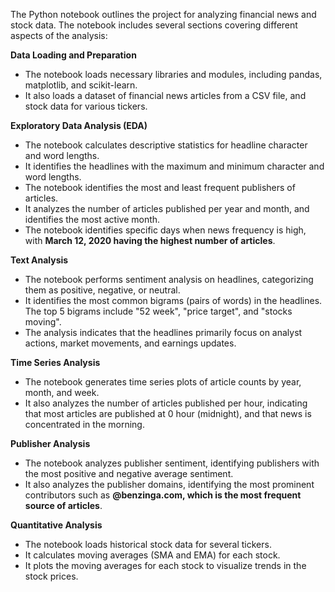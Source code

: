 The Python notebook outlines the project for analyzing financial news and stock data. The notebook includes several sections covering different aspects of the analysis:

**Data Loading and Preparation**
*   The notebook loads necessary libraries and modules, including pandas, matplotlib, and scikit-learn.
*   It also loads a dataset of financial news articles from a CSV file, and stock data for various tickers.

**Exploratory Data Analysis (EDA)**
*   The notebook calculates descriptive statistics for headline character and word lengths.
*   It identifies the headlines with the maximum and minimum character and word lengths.
*   The notebook identifies the most and least frequent publishers of articles.
*   It analyzes the number of articles published per year and month, and identifies the most active month.
*   The notebook identifies specific days when news frequency is high, with **March 12, 2020 having the highest number of articles**.

**Text Analysis**
*   The notebook performs sentiment analysis on headlines, categorizing them as positive, negative, or neutral.
*   It identifies the most common bigrams (pairs of words) in the headlines. The top 5 bigrams include "52 week", "price target", and "stocks moving".
*   The analysis indicates that the headlines primarily focus on analyst actions, market movements, and earnings updates.

**Time Series Analysis**
*   The notebook generates time series plots of article counts by year, month, and week.
*   It also analyzes the number of articles published per hour, indicating that most articles are published at 0 hour (midnight), and that news is concentrated in the morning.

**Publisher Analysis**
*   The notebook analyzes publisher sentiment, identifying publishers with the most positive and negative average sentiment.
*   It also analyzes the publisher domains, identifying the most prominent contributors such as **@benzinga.com, which is the most frequent source of articles**.

**Quantitative Analysis**
*   The notebook loads historical stock data for several tickers.
*   It calculates moving averages (SMA and EMA) for each stock.
*  It plots the moving averages for each stock to visualize trends in the stock prices.
